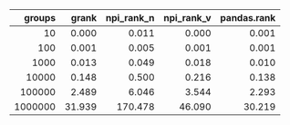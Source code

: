 |   groups |   grank |   npi_rank_n |   npi_rank_v |   pandas.rank |
|---------:|--------:|-------------:|-------------:|--------------:|
|       10 |   0.000 |        0.011 |        0.000 |         0.001 |
|      100 |   0.001 |        0.005 |        0.001 |         0.001 |
|     1000 |   0.013 |        0.049 |        0.018 |         0.010 |
|    10000 |   0.148 |        0.500 |        0.216 |         0.138 |
|   100000 |   2.489 |        6.046 |        3.544 |         2.293 |
|  1000000 |  31.939 |      170.478 |       46.090 |        30.219 |